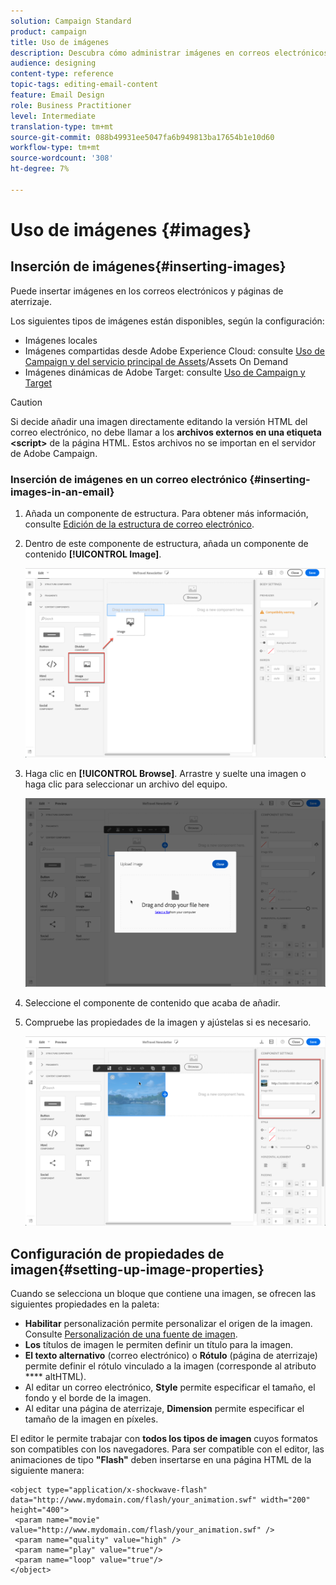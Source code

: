 ```yaml
---
solution: Campaign Standard
product: campaign
title: Uso de imágenes
description: Descubra cómo administrar imágenes en correos electrónicos con el Diseñador de correo electrónico.
audience: designing
content-type: reference
topic-tags: editing-email-content
feature: Email Design
role: Business Practitioner
level: Intermediate
translation-type: tm+mt
source-git-commit: 088b49931ee5047fa6b949813ba17654b1e10d60
workflow-type: tm+mt
source-wordcount: '308'
ht-degree: 7%

---
```



# Uso de imágenes {#images}

## Inserción de imágenes{#inserting-images}

Puede insertar imágenes en los correos electrónicos y páginas de aterrizaje.

Los siguientes tipos de imágenes están disponibles, según la configuración:

* Imágenes locales
* Imágenes compartidas desde Adobe Experience Cloud: consulte [Uso de Campaign y del servicio principal de Assets](../../integrating/using/working-with-campaign-and-assets-core-service.md)/Assets On Demand
* Imágenes dinámicas de Adobe Target: consulte [Uso de Campaign y Target](../../integrating/using/about-campaign-target-integration.md)

>[!CAUTION]
>
>Si decide añadir una imagen directamente editando la versión HTML del correo electrónico, no debe llamar a los **archivos externos en una etiqueta &lt;script>** de la página HTML. Estos archivos no se importan en el servidor de Adobe Campaign.

### Inserción de imágenes en un correo electrónico {#inserting-images-in-an-email}

1. Añada un componente de estructura. Para obtener más información, consulte [Edición de la estructura de correo electrónico](../../designing/using/designing-from-scratch.md#defining-the-email-structure).
1. Dentro de este componente de estructura, añada un componente de contenido **[!UICONTROL Image]**.

   ![](assets/des_insert_images_1.png)

1. Haga clic en **[!UICONTROL Browse]**. Arrastre y suelte una imagen o haga clic para seleccionar un archivo del equipo.

   ![](assets/des_insert_images_2.png)

1. Seleccione el componente de contenido que acaba de añadir.
1. Compruebe las propiedades de la imagen y ajústelas si es necesario.

   ![](assets/des_insert_images_3.png)

## Configuración de propiedades de imagen{#setting-up-image-properties}

Cuando se selecciona un bloque que contiene una imagen, se ofrecen las siguientes propiedades en la paleta:

* **Habilitar** personalización permite personalizar el origen de la imagen. Consulte [Personalización de una fuente de imagen](../../designing/using/personalization.md#personalizing-an-image-source).
* **Los** títulos de imagen le permiten definir un título para la imagen.
* **El texto alternativo**  (correo electrónico) o  **Rótulo**  (página de aterrizaje) permite definir el rótulo vinculado a la imagen (corresponde al atributo  **** altHTML).
* Al editar un correo electrónico, **Style** permite especificar el tamaño, el fondo y el borde de la imagen.
* Al editar una página de aterrizaje, **Dimension** permite especificar el tamaño de la imagen en píxeles.

El editor le permite trabajar con **todos los tipos de imagen** cuyos formatos son compatibles con los navegadores. Para ser compatible con el editor, las animaciones de tipo **&quot;Flash&quot;** deben insertarse en una página HTML de la siguiente manera:

```
<object type="application/x-shockwave-flash" data="http://www.mydomain.com/flash/your_animation.swf" width="200" height="400">
 <param name="movie" value="http://www.mydomain.com/flash/your_animation.swf" />
 <param name="quality" value="high" />
 <param name="play" value="true"/>
 <param name="loop" value="true"/> 
</object>
```

<!--
## Modifying images with the Adobe Creative SDK{#modifying-images-with-the-adobe-creative-sdk}

You can edit images and use a complete set of features powered by the Adobe Creative SDK to enhance your images directly in the content editor when editing emails or landing pages.

The image editor offers a powerful, full-featured image editing UI component that allows you to edit images and apply effects and frames, original high-quality stickers, beautiful overlays, fun features like tilt shift and color splash, pro-level adjustments and more.

To modify an image with the Adobe Creative SDK:

1. Select the image.
1. In the toolbar, click the Creative Cloud icon.

   ![](assets/des_creative_sdk_icon.png)

1. Select the tool you want to use through the icons on the top of the window to modify the image.

   ![](assets/email_designer_ccsdktoolbar.png)

1. Click **[!UICONTROL Save]** when modifications are done. The updated image is saved on Adobe Campaign server and ready to be used.

>[!NOTE]
>
>Tools offered in the image editor cannot be customized.
-->